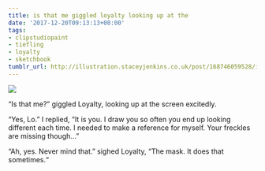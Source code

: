 ```yaml
---
title: is that me giggled loyalty looking up at the
date: '2017-12-20T09:13:13+00:00'
tags:
- clipstudiopaint
- tiefling
- loyalty
- sketchbook
tumblr_url: http://illustration.staceyjenkins.co.uk/post/168746059528/is-that-me-giggled-loyalty-looking-up-at-the
---
```

 ![](/tumblr_files/tumblr_p195m1sMPM1v28ub8o1_1280.jpg)  

“Is that me?” giggled Loyalty, looking up at the screen excitedly.

“Yes, Lo.” I replied, “It is you. I draw you so often you end up looking different each time. I needed to make a reference for myself. Your freckles are missing though…”

“Ah, yes. Never mind that.” sighed Loyalty, “The mask. It does that sometimes.“

